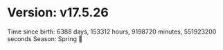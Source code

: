 # Version: v17.5.26
Time since birth: 6388 days, 153312 hours, 9198720 minutes, 551923200 seconds
Season: Spring 🌸
